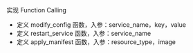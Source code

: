 实现 Function Calling

- 定义 modify_config   函数，入参：service_name，key，value
- 定义 restart_service 函数，入参：service_name
- 定义 apply_manifest  函数，入参：resource_type，image